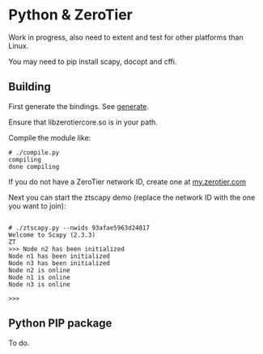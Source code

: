 # Python & ZeroTier

Work in progress, also need to extent and test for other platforms than Linux.

You may need to pip install scapy, docopt and cffi.

## Building

First generate the bindings. See [generate](../generate).

Ensure that libzerotiercore.so is in your path.

Compile the module like:

```
# ./compile.py
compiling
done compiling
```

If you do not have a ZeroTier network ID, create one at [my.zerotier.com](https://my.zerotier.com)

Next you can start the ztscapy demo (replace the network ID with the one you want to join):

```

# ./ztscapy.py --nwids 93afae5963d24817
Welcome to Scapy (2.3.3)
ZT
>>> Node n2 has been initialized
Node n1 has been initialized
Node n3 has been initialized
Node n2 is online
Node n1 is online
Node n3 is online

>>>
```

## Python PIP package

To do.
